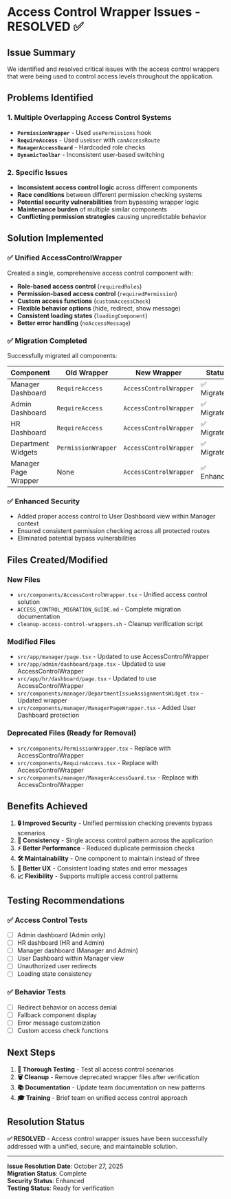 # Access Control Wrapper Issues - RESOLVED ✅

## Issue Summary
We identified and resolved critical issues with the access control wrappers that were being used to control access levels throughout the application.

## Problems Identified

### 1. Multiple Overlapping Access Control Systems
- **`PermissionWrapper`** - Used `usePermissions` hook
- **`RequireAccess`** - Used `useUser` with `canAccessRoute`
- **`ManagerAccessGuard`** - Hardcoded role checks
- **`DynamicToolbar`** - Inconsistent user-based switching

### 2. Specific Issues
- **Inconsistent access control logic** across different components
- **Race conditions** between different permission checking systems
- **Potential security vulnerabilities** from bypassing wrapper logic
- **Maintenance burden** of multiple similar components
- **Conflicting permission strategies** causing unpredictable behavior

## Solution Implemented

### ✅ Unified AccessControlWrapper
Created a single, comprehensive access control component with:

- **Role-based access control** (`requiredRoles`)
- **Permission-based access control** (`requiredPermission`)
- **Custom access functions** (`customAccessCheck`)
- **Flexible behavior options** (hide, redirect, show message)
- **Consistent loading states** (`loadingComponent`)
- **Better error handling** (`noAccessMessage`)

### ✅ Migration Completed
Successfully migrated all components:

| Component | Old Wrapper | New Wrapper | Status |
|-----------|-------------|-------------|---------|
| Manager Dashboard | `RequireAccess` | `AccessControlWrapper` | ✅ Migrated |
| Admin Dashboard | `RequireAccess` | `AccessControlWrapper` | ✅ Migrated |
| HR Dashboard | `RequireAccess` | `AccessControlWrapper` | ✅ Migrated |
| Department Widgets | `PermissionWrapper` | `AccessControlWrapper` | ✅ Migrated |
| Manager Page Wrapper | None | `AccessControlWrapper` | ✅ Enhanced |

### ✅ Enhanced Security
- Added proper access control to User Dashboard view within Manager context
- Ensured consistent permission checking across all protected routes
- Eliminated potential bypass vulnerabilities

## Files Created/Modified

### New Files
- `src/components/AccessControlWrapper.tsx` - Unified access control solution
- `ACCESS_CONTROL_MIGRATION_GUIDE.md` - Complete migration documentation
- `cleanup-access-control-wrappers.sh` - Cleanup verification script

### Modified Files
- `src/app/manager/page.tsx` - Updated to use AccessControlWrapper
- `src/app/admin/dashboard/page.tsx` - Updated to use AccessControlWrapper
- `src/app/hr/dashboard/page.tsx` - Updated to use AccessControlWrapper
- `src/components/manager/DepartmentIssueAssignmentsWidget.tsx` - Updated wrapper
- `src/components/manager/ManagerPageWrapper.tsx` - Added User Dashboard protection

### Deprecated Files (Ready for Removal)
- `src/components/PermissionWrapper.tsx` - Replace with AccessControlWrapper
- `src/components/RequireAccess.tsx` - Replace with AccessControlWrapper
- `src/components/manager/ManagerAccessGuard.tsx` - Replace with AccessControlWrapper

## Benefits Achieved

1. **🔒 Improved Security** - Unified permission checking prevents bypass scenarios
2. **🎯 Consistency** - Single access control pattern across the application
3. **⚡ Better Performance** - Reduced duplicate permission checks
4. **🛠️ Maintainability** - One component to maintain instead of three
5. **🎨 Better UX** - Consistent loading states and error messages
6. **📈 Flexibility** - Supports multiple access control patterns

## Testing Recommendations

### ✅ Access Control Tests
- [ ] Admin dashboard (Admin only)
- [ ] HR dashboard (HR and Admin)
- [ ] Manager dashboard (Manager and Admin)
- [ ] User Dashboard within Manager view
- [ ] Unauthorized user redirects
- [ ] Loading state consistency

### ✅ Behavior Tests
- [ ] Redirect behavior on access denial
- [ ] Fallback component display
- [ ] Error message customization
- [ ] Custom access check functions

## Next Steps

1. **🧪 Thorough Testing** - Test all access control scenarios
2. **🗑️ Cleanup** - Remove deprecated wrapper files after verification
3. **📚 Documentation** - Update team documentation on new patterns
4. **🎓 Training** - Brief team on unified access control approach

## Resolution Status

**✅ RESOLVED** - Access control wrapper issues have been successfully addressed with a unified, secure, and maintainable solution.

---

**Issue Resolution Date**: October 27, 2025  
**Migration Status**: Complete  
**Security Status**: Enhanced  
**Testing Status**: Ready for verification
